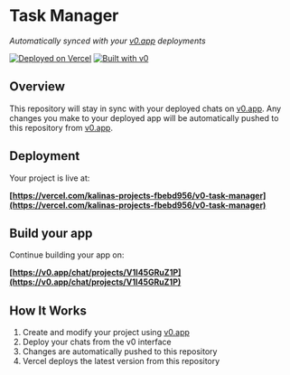 # Task Manager

*Automatically synced with your [v0.app](https://v0.app) deployments*

[![Deployed on Vercel](https://img.shields.io/badge/Deployed%20on-Vercel-black?style=for-the-badge&logo=vercel)](https://vercel.com/kalinas-projects-fbebd956/v0-task-manager)
[![Built with v0](https://img.shields.io/badge/Built%20with-v0.app-black?style=for-the-badge)](https://v0.app/chat/projects/V1I45GRuZ1P)

## Overview

This repository will stay in sync with your deployed chats on [v0.app](https://v0.app).
Any changes you make to your deployed app will be automatically pushed to this repository from [v0.app](https://v0.app).

## Deployment

Your project is live at:

**[https://vercel.com/kalinas-projects-fbebd956/v0-task-manager](https://vercel.com/kalinas-projects-fbebd956/v0-task-manager)**

## Build your app

Continue building your app on:

**[https://v0.app/chat/projects/V1I45GRuZ1P](https://v0.app/chat/projects/V1I45GRuZ1P)**

## How It Works

1. Create and modify your project using [v0.app](https://v0.app)
2. Deploy your chats from the v0 interface
3. Changes are automatically pushed to this repository
4. Vercel deploys the latest version from this repository